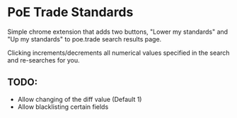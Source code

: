 ﻿# PoE Trade Standards
Simple chrome extension that adds two buttons, "Lower my standards" and "Up my standards" to poe.trade search results page.

Clicking increments/decrements all numerical values specified in the search and re-searches for you.

## TODO:
* Allow changing of the diff value (Default 1)
* Allow blacklisting certain fields